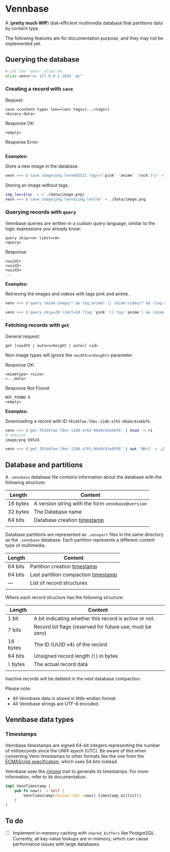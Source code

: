 # Vennbase

A (**pretty much WIP**) disk-efficient multimedia database that partitions data by content type.

The following features are for documentation purpose, and they may not be implemented yet.

## Querying the database

```bash
# Let the 'venn' alias be:
alias venn="nc 127.0.0.1 1834 -qv"
```

### Creating a record with `save`

Request:

```plain
save <content-type> len=<len> tags=[...<tags>]
<binary-data>
```

Response OK:

```plain
<empty>
```

Response Error:

```plain
```

**Examples:**

Store a new image in the database.

```bash
venn <<< $'save image/png len=692521 tags=['pink' 'anime' 'rock']\n' < ./data/image.png
```

Storing an image without tags.

```bash
img_len=$(wc -c < ./data/image.png)
venn <<< $'save image/png len=${img_len}\n' < ./data/image.png
```

### Querying records with `query`

Vennbase queries are written in a custom query language, similar to the logic
expressions you already know:

```plain
query skip=<n> limit=<m>
<query>
```

Response:

```plain
<uuid1>
<uuid2>
<uuid3>
...
```

**Examples:**

Retrieving the images and videos with tags pink and anime.

```bash
venn <<< $'query (mime:image/* && tag:anime) || (mime:video/* && !tag:anime)'
```

```bash
venn <<< $'query skip=20 limit=10 (tag:'pink' || tag:'anime') && (mime:image/* || mime:video/*)'
```

### Fetching records with `get`

General request:

```plain
get [<width | auto>x<height | auto>] <id>
```

Non-image types will ignore the `<width>x<height>` parameter.

Response OK:

```plain
<mimetype> <size>
<...data>
```

Response Not Found:

```plain
NOT_FOUND 0
<empty>
```

**Examples:**

Downloading a record with ID `f81d4fae-7dec-11d0-a765-00a0c91e6bf6`.

```bash
venn <<< $'get f81d4fae-7dec-11d0-a765-00a0c91e6bf6' | head -n +1
# returns
image/png 69524
```

```bash
venn <<< $'get f81d4fae-7dec-11d0-a765-00a0c91e6bf6' | awk 'NR>1' > ./image.png
```

## Database and partitions

A `.vennbase` database file contains information about the database with the
following structure:

| Length   | Content                                           |
| -------- | ------------------------------------------------- |
| 16 bytes | A version string with the form `vennbase@version` |
| 32 bytes | The Database name                                 |
| 64 bits  | Database creation [timestamp](#timestamps)        |
|          |                                                   |

Database partitions are represented as `.vennpart` files in the same directory as the `.vennbase`
database. Each partition represents a different content type of multimedia.

| Length    | Content                                            |
| --------- | -------------------------------------------------- |
| 64 bits   | Partition creation [timestamp](#timestamps)        |
| 64 bits   | Last partition compaction [timestamp](#timestamps) |
| —         | List of record structures                          |
|           |                                                    |

Where each record structure has the following structure:

| Length    | Content                                                  |
| --------- | -------------------------------------------------------- |
| 1 bit     | A bit indicating whether this record is active or not.   |
| 7 bits    | Record bit flags (reserved for future use; must be zero) |
| 16 bytes  | The ID (UUID v4) of the record                           |
| 64 bits   | Unsigned record length (`l`) in bytes                    |
| `l` bytes | The actual record data                                   |
|           |                                                          |

Inactive records will be deleted in the next database compaction.

Please note:

- All Vennbase data is stored in little-endian format.
- All Vennbase strings are UTF-8 encoded.

## Vennbase data types

### Timestamps

Vennbase timestamps are signed 64-bit integers representing the number of milliseconds
since the UNIX epoch (UTC). Be aware of this when converting Venn timestamps to other formats
like the one from the
[ECMAScript specification](https://262.ecma-international.org/5.1/#sec-15.9.1.1),
which uses 54 bits instead.

Vennbase uses the [chrono](https://docs.rs/chrono/latest/chrono/) trait to generate its timestamps.
For more information, refer to its documentation.

```rs
impl VennTimestamp {
    pub fn now() -> Self {
        VennTimestamp(chrono::Utc::now().timestamp_millis())
    }
}
```

## To do

- [ ] Implement in-memory caching with `shared_buffers` like PostgreSQL. Currently, all
    key-value lookups are in-memory, which can cause performance issues with large
    databases.
